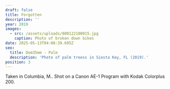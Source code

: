```yaml
---
draft: false
title: Forgotten
description: ''
year: 2019
images:
  - src: /assets/uploads/000122100015.jpg
    caption: Photo of broken down bikes
date: 2025-05-13T04:08:39.695Z
seo:
  title: Dom35mm - Palm
  description: 'Photo of palm treess in Siesta Key, FL (2019).'
position: 3
---
```


Taken in Columbia, M.. Shot on a Canon AE-1 Program with Kodak Colorplus 200.
